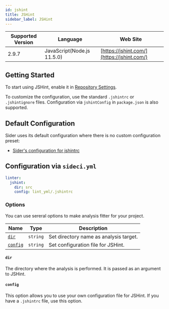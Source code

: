 ```yaml
---
id: jshint
title: JSHint
sidebar_label: JSHint
---
```


| Supported Version | Language | Web Site |
| ----------------- | -------- | -------- |
| 2.9.7 | JavaScript(Node.js 11.5.0) | [https://jshint.com/](https://jshint.com/) |

## Getting Started

To start using JSHint, enable it in [Repository Settings](../../getting-started/repository-settings.md).

To customize the configuration, use the standard `.jshintrc` or `.jshintignore` files. Configuration via `jshintConfig` in `package.json` is also supported.

## Default Configuration

Sider uses its default configuration where there is no custom configuration preset:

* [Sider's configuration for jshintrc](https://github.com/actcat/sideci_config/blob/master/javascript/jshint/sideci_jshintrc)

## Configuration via `sideci.yml`

```yaml:sideci.yml
linter:
  jshint:
    dir: src
    config: lint_yml/.jshintrc
```

### Options

You can use sereral options to make analysis fitter for your project.

| Name | Type | Description |
| ---- | ---- | ----------- |
| [`dir`](#dir) | `string` | Set directory name as analysis target. |
| [`config`](#config) | `string` | Set configuration file for JSHint. |

#### `dir`

The directory where the analysis is performed. It is passed as an argument to JSHint.

#### `config`

This option allows you to use your own configuration file for JSHint. If you have a `.jshintrc` file, use this option.

